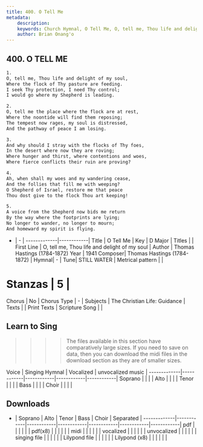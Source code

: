 ```yaml
---
title: 400. O Tell Me
metadata:
    description: 
    keywords: Church Hymnal, O Tell Me, O, tell me, Thou life and delight of my soul, 
    author: Brian Onang'o
---
```



## 400. O TELL ME

```txt
1.
O, tell me, Thou life and delight of my soul, 
Where the flock of Thy pasture are feeding. 
I seek Thy protection, I need Thy control; 
I would go where my Shepherd is leading. 

2.
O, tell me the place where the flock are at rest, 
Where the noontide will find them reposing; 
The tempest now rages, my soul is distressed, 
And the pathway of peace I am losing. 

3.
And why should I stray with the flocks of Thy foes, 
In the desert where now they are roving; 
Where hunger and thirst, where contentions and woes, 
Where fierce conflicts their ruin are proving? 

4.
Ah, when shall my woes and my wandering cease, 
And the follies that fill me with weeping? 
O Shepherd of Israel, restore me that peace 
Thou dost give to the flock Thou art keeping! 

5.
A voice from the Shepherd now bids me return 
By the way where the footprints are lying; 
No longer to wander, no longer to mourn; 
And homeward my spirit is flying.
```

- |   -  |
-------------|------------|
Title | O Tell Me |
Key | D Major |
Titles |  |
First Line | O, tell me, Thou life and delight of my soul |
Author | Thomas Hastings (1784-1872)
Year | 1941
Composer| Thomas Hastings (1784-1872) |
Hymnal|  - |
Tune| STILL WATER |
Metrical pattern | |
# Stanzas | 5 |
Chorus | No |
Chorus Type | - |
Subjects | The Christian Life: Guidance |
Texts |  |
Print Texts | 
Scripture Song |  |
  
## Learn to Sing

>>>> The files available in this section have comparatively large sizes. If you need to save on data, then you can download the midi files in the download section as they are of smaller sizes.

Voice |  Singing Hymnal | Vocalized | unvocalized music |
-------------|------------|------------|------------|------------|
Soprano | | | |
Alto | | | |
Tenor | | | |
Bass | | | |
Choir | | | |

## Downloads

- |  Soprano | Alto | Tenor | Bass | Choir | Separated |
-------------|------------|------------|------------|------------|------------|------------|
pdf | | | | | |
pdf(x8) | | | | | |
midi | | | | | |
vocalized | | | | | |
unvocalized | | | | | |
singing file | | | | | |
Lilypond file | | | | | |
Lilypond (x8) | | | | | |
  
